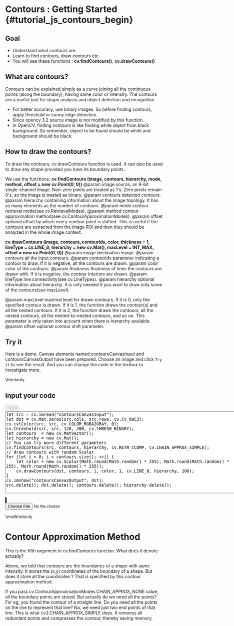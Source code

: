 Contours : Getting Started {#tutorial_js_contours_begin}
==========================

Goal
----

-   Understand what contours are.
-   Learn to find contours, draw contours etc
-   You will see these functions : **cv.findContours()**, **cv.drawContours()**

What are contours?
------------------

Contours can be explained simply as a curve joining all the continuous points (along the boundary),
having same color or intensity. The contours are a useful tool for shape analysis and object
detection and recognition.

-   For better accuracy, use binary images. So before finding contours, apply threshold or canny
    edge detection.
-   Since opencv 3.2 source image is not modified by this function.
-   In OpenCV, finding contours is like finding white object from black background. So remember,
    object to be found should be white and background should be black.

How to draw the contours?
-------------------------

To draw the contours, cv.drawContours function is used. It can also be used to draw any shape
provided you have its boundary points.

We use the functions: **cv.findContours (image, contours, hierarchy, mode, method, offset = new cv.Point(0, 0))** 
@param image         source, an 8-bit single-channel image. Non-zero pixels are treated as 1's. Zero pixels remain 0's, so the image is treated as binary. 
@param contours      detected contours. 
@param hierarchy     containing information about the image topology. It has as many elements as the number of contours. 
@param mode          contour retrieval mode(see cv.RetrievalModes).
@param method        contour approximation method(see cv.ContourApproximationModes).
@param offset        optional offset by which every contour point is shifted. This is useful if the contours are extracted from the image ROI and then they should be analyzed in the whole image context.

**cv.drawContours (image, contours, contourIdx, color, thickness = 1, lineType = cv.LINE_8, hierarchy = new cv.Mat(), maxLevel = INT_MAX, offset = new cv.Point(0, 0))** 
@param image         destination image.
@param contours      all the input contours. 
@param contourIdx    parameter indicating a contour to draw. If it is negative, all the contours are drawn.
@param color         color of the contours.
@param thickness     thickness of lines the contours are drawn with. If it is negative, the contour interiors are drawn.
@param lineType      line connectivity(see cv.LineTypes).
@param hierarchy     optional information about hierarchy. It is only needed if you want to draw only some of the contours(see maxLevel).

@param maxLevel      maximal level for drawn contours. If it is 0, only the specified contour is drawn. If it is 1, the function draws the contour(s) and all the nested contours. If it is 2, the function draws the contours, all the nested contours, all the nested-to-nested contours, and so on. This parameter is only taken into account when there is hierarchy available.
@param offset        optional contour shift parameter. 

Try it
------

Here is a demo. Canvas elements named contoursCanvasInput and contoursCanvasOutput have been prepared. Choose an image and
click `Try it` to see the result. And you can change the code in the textbox to investigate more.

\htmlonly
<!DOCTYPE html>
<head>
<style>
canvas {
    border: 1px solid black;
}
.err {
    color: red;
}
</style>
</head>
<body>
<div id="contoursCodeArea">
<h2>Input your code</h2>
<button id="contoursTryIt" disabled="true" onclick="contoursExecuteCode()">Try it</button><br>
<textarea rows="17" cols="90" id="contoursTestCode" spellcheck="false">
let src = cv.imread("contoursCanvasInput");
let dst = cv.Mat.zeros(src.cols, src.rows, cv.CV_8UC3);
cv.cvtColor(src, src, cv.COLOR_RGBA2GRAY, 0);
cv.threshold(src, src, 120, 200, cv.THRESH_BINARY);
let contours  = new cv.MatVector();
let hierarchy = new cv.Mat();
// You can try more different parameters
cv.findContours(src, contours, hierarchy, cv.RETR_CCOMP, cv.CHAIN_APPROX_SIMPLE);
// draw contours with random Scalar
for (let i = 0; i < contours.size(); ++i) {
    let color = new cv.Scalar(Math.round(Math.random() * 255), Math.round(Math.random() * 255), Math.round(Math.random() * 255));
    cv.drawContours(dst, contours, i, color, 1, cv.LINE_8, hierarchy, 100);
}
cv.imshow("contoursCanvasOutput", dst);
src.delete(); dst.delete(); contours.delete(); hierarchy.delete(); 
</textarea>
<p class="err" id="contoursErr"></p>
</div>
<div id="contoursShowcase">
    <div>
        <canvas id="contoursCanvasInput"></canvas>
        <canvas id="contoursCanvasOutput"></canvas>
    </div>
    <input type="file" id="contoursInput" name="file" />
</div>
<script src="utils.js"></script>
<script async src="opencv.js" id="opencvjs"></script>
<script>
function contoursExecuteCode() {
    let contoursText = document.getElementById("contoursTestCode").value;
    try {
        eval(contoursText);
        document.getElementById("contoursErr").innerHTML = " ";
    } catch(err) {
        document.getElementById("contoursErr").innerHTML = err;
    }
}

loadImageToCanvas("lena.jpg", "contoursCanvasInput");
let contoursInputElement = document.getElementById("contoursInput");
contoursInputElement.addEventListener("change", contoursHandleFiles, false);
function contoursHandleFiles(e) {
    let contoursUrl = URL.createObjectURL(e.target.files[0]);
    loadImageToCanvas(contoursUrl, "contoursCanvasInput");
}

function onReady() {
    document.getElementById("contoursTryIt").disabled = false;
}
if (typeof cv !== 'undefined') {
    onReady();
} else {
    document.getElementById("opencvjs").onload = onReady;
}
</script>
</body>
\endhtmlonly

Contour Approximation Method
============================

This is the fifth argument in cv.findContours function. What does it denote actually?

Above, we told that contours are the boundaries of a shape with same intensity. It stores the (x,y)
coordinates of the boundary of a shape. But does it store all the coordinates ? That is specified by
this contour approximation method.

If you pass cv.ContourApproximationModes.CHAIN_APPROX_NONE.value, all the boundary points are stored. But actually do we need all
the points? For eg, you found the contour of a straight line. Do you need all the points on the line
to represent that line? No, we need just two end points of that line. This is what
cv2.CHAIN_APPROX_SIMPLE does. It removes all redundant points and compresses the contour, thereby
saving memory.